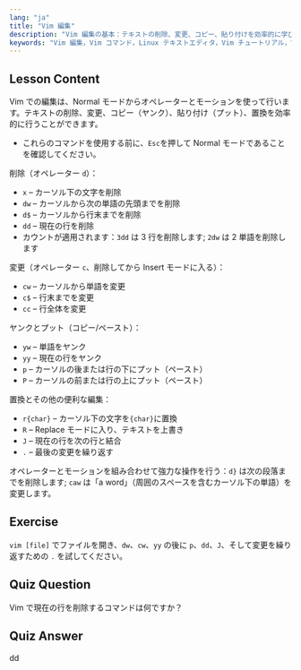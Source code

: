 ```yaml
---
lang: "ja"
title: "Vim 編集"
description: "Vim 編集の基本：テキストの削除、変更、コピー、貼り付けを効率的に学びます。初心者向けの必須 Vim コマンドを習得し、Linux のテキスト編集スキルを向上させます。"
keywords: "Vim 編集，Vim コマンド，Linux テキストエディタ，Vim チュートリアル，Vim ガイド，初心者 Vim, dd コマンド，Vim 削除"
---
```


## Lesson Content

Vim での編集は、Normal モードからオペレーターとモーションを使って行います。テキストの削除、変更、コピー（ヤンク）、貼り付け（プット）、置換を効率的に行うことができます。

- これらのコマンドを使用する前に、`Esc`を押して Normal モードであることを確認してください。

削除（オペレーター `d`）：

- `x` – カーソル下の文字を削除
- `dw` – カーソルから次の単語の先頭までを削除
- `d$` – カーソルから行末までを削除
- `dd` – 現在の行を削除
- カウントが適用されます：`3dd` は 3 行を削除します; `2dw` は 2 単語を削除します

変更（オペレーター `c`、削除してから Insert モードに入る）：

- `cw` – カーソルから単語を変更
- `c$` – 行末までを変更
- `cc` – 行全体を変更

ヤンクとプット（コピー/ペースト）：

- `yw` – 単語をヤンク
- `yy` – 現在の行をヤンク
- `p` – カーソルの後または行の下にプット（ペースト）
- `P` – カーソルの前または行の上にプット（ペースト）

置換とその他の便利な編集：

- `r{char}` – カーソル下の文字を`{char}`に置換
- `R` – Replace モードに入り、テキストを上書き
- `J` – 現在の行を次の行と結合
- `.` – 最後の変更を繰り返す

オペレーターとモーションを組み合わせて強力な操作を行う：`d}` は次の段落までを削除します; `caw` は「a word」（周囲のスペースを含むカーソル下の単語）を変更します。

## Exercise

`vim [file]` でファイルを開き、`dw`、`cw`、`yy` の後に `p`、`dd`、`J`、そして変更を繰り返すための `.` を試してください。

## Quiz Question

Vim で現在の行を削除するコマンドは何ですか？

## Quiz Answer

dd
